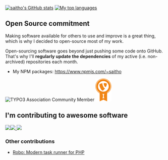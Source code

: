 [![saitho's GitHub stats](https://github-readme-stats.vercel.app/api?username=saitho&include_all_commits=true)](https://github.com/saitho?tab=repositories)
[![My top languages](https://github-readme-stats.vercel.app/api/top-langs/?username=saitho&hide=c%23,tex,c,c%2B%2B)](https://github.com/saitho?tab=repositories)

## Open Source commitment

Making software available for others to use and improve is a great thing, which is why I decided to open-source most of my work.

Open-sourcing software goes beyond just pushing some code onto GitHub. That's why I'll **regularly update the dependencies** of my active (i.e. non-archived) repositories each month.

* My NPM packages: https://www.npmjs.com/~saitho

![TYPO3 Association Community Member](https://typo3.org/fileadmin/t3o_common_storage/images/badges/community_membership_badge_renderings/community_membership_badge_150x75.png)
![TYPO3 CMS Certified Integrator](images/TCCI_bagde_small_preview.png)

## I'm contributing to awesome software

<a align="left" href="https://github.com/go-gitea/gitea/pulls?q=is%3Apr+author%3Asaitho">
  <img align="left" src="https://github-readme-stats.vercel.app/api/pin/?username=go-gitea&repo=gitea" />
</a>
<a href="https://github.com/anuraghazra/github-readme-stats/pulls?q=is%3Apr+author%3Asaitho">
  <img src="https://github-readme-stats.vercel.app/api/pin/?username=anuraghazra&repo=github-readme-stats" />
</a>

<a align="left" href="https://github.com/semantic-release/semantic-release/pulls?q=is%3Apr+author%3Asaitho">
  <img src="https://github-readme-stats.vercel.app/api/pin/?username=semantic-release&repo=semantic-release" />
</a>

### Other contributions

* [Robo: Modern task runner for PHP](https://github.com/consolidation/Robo/pulls?q=is%3Apr+author%3Asaitho)
